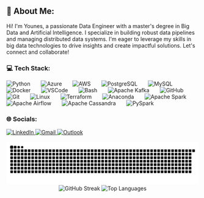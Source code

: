 <h2 align="left">💫 About Me:</h2>

<p align="left">
  Hi! I'm Younes, a passionate Data Engineer with a master's degree in Big Data and Artificial Intelligence. I specialize in building robust data pipelines and managing distributed data systems. I'm eager to leverage my skills in big data technologies to drive insights and create impactful solutions. Let's connect and collaborate!
</p>

<h3 align="left">💻 Tech Stack:</h3>

<div align="left">
  <img src="https://skillicons.dev/icons?i=py" height="35" alt="Python" title="Python" />
  <img width="20" />
  <img src="https://skillicons.dev/icons?i=azure" height="35" alt="Azure" title="Azure" />
  <img width="20" />
  <img src="https://skillicons.dev/icons?i=aws" height="35" alt="AWS" title="Amazon Web Services" />
  <img width="20" />
  <img src="https://skillicons.dev/icons?i=postgres" height="35" alt="PostgreSQL" title="PostgreSQL" />
  <img width="20" />
  <img src="https://skillicons.dev/icons?i=mysql" height="35" alt="MySQL" title="MySQL" />
  <img width="20" />
  <img src="https://skillicons.dev/icons?i=docker" height="35" alt="Docker" title="Docker" />
  <img width="20" />
  <img src="https://skillicons.dev/icons?i=vscode" height="35" alt="VSCode" title="Visual Studio Code" />
  <img width="20" />
  <img src="https://skillicons.dev/icons?i=bash" height="35" alt="Bash" title="Bash" />
  <img width="20" />
  <img src="https://skillicons.dev/icons?i=kafka" height="35" alt="Apache Kafka" title="Apache Kafka" />
  <img width="20" />
  <img src="https://skillicons.dev/icons?i=github" height="35" alt="GitHub" title="GitHub" />
  <img width="20" />
  <img src="https://skillicons.dev/icons?i=git" height="35" alt="Git" title="Git" />
  <img width="20" />
  <img src="https://skillicons.dev/icons?i=linux" height="35" alt="Linux" title="Linux" />
  <img width="20" />
  <img src="https://cdn.jsdelivr.net/gh/devicons/devicon/icons/terraform/terraform-original.svg" height="35" alt="Terraform" title="Terraform" />
  <img width="20" />
  <img src="https://cdn.jsdelivr.net/gh/devicons/devicon/icons/anaconda/anaconda-original.svg" height="35" alt="Anaconda" title="Anaconda" />
  <img width="20" />
  <img src="https://cdn.jsdelivr.net/gh/devicons/devicon/icons/apache/apache-original-wordmark.svg" height="35" alt="Apache Spark" title="Apache Spark" />
  <img width="20" />
  <img src="https://cdn.jsdelivr.net/gh/devicons/devicon/icons/apacheairflow/apacheairflow-original.svg" height="35" alt="Apache Airflow" title="Apache Airflow" />
  <img width="20" />
  <img src="https://cdn.jsdelivr.net/gh/devicons/devicon/icons/cassandra/cassandra-original.svg" height="35" alt="Apache Cassandra" title="Apache Cassandra" />
  <img width="20" />
  <img src="https://cdn.jsdelivr.net/gh/devicons/devicon/icons/apache/apache-original.svg" height="35" alt="PySpark" title="PySpark" />
</div>

<h3 align="left">🌐 Socials:</h3>

<div align="left">
  <a href="https://www.linkedin.com/in/bousettayounes/" target="_blank">
    <img src="https://raw.githubusercontent.com/maurodesouza/profile-readme-generator/master/src/assets/icons/social/linkedin/default.svg" width="59" height="35" alt="LinkedIn" title="LinkedIn" />
  </a>
  <a href="mailto:bousettayounes98@gmail.com" target="_blank">
    <img src="https://raw.githubusercontent.com/maurodesouza/profile-readme-generator/master/src/assets/icons/social/gmail/default.svg" width="59" height="35" alt="Gmail" title="Gmail" />
  </a>
  <a href="mailto:bousettayounes98@gmail.com" target="_blank">
    <img src="https://raw.githubusercontent.com/maurodesouza/profile-readme-generator/master/src/assets/icons/social/microsoft-outlook/default.svg" width="59" height="35" alt="Outlook" title="Outlook" />
  </a>
</div>

<br clear="both" />

<div align="center">
  <img src="https://raw.githubusercontent.com/bousettayounes/bousettayounes/output/snake.svg" alt="Snake animation" />
</div>

<div align="center">
  <img src="https://streak-stats.demolab.com?user=bousettayounes&locale=en&mode=weekly&theme=dracula&hide_border=false&border_radius=5&date_format=M%20j%5B,%20Y%5D" height="150" alt="GitHub Streak" />
  <img src="https://github-readme-stats.vercel.app/api/top-langs?username=bousettayounes&locale=en&hide_title=false&layout=compact&card_width=320&langs_count=6&theme=dracula&hide_border=false" height="150" alt="Top Languages" />
</div>
